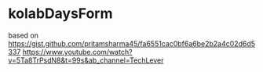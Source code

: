 # kolabDaysForm
based on
https://gist.github.com/pritamsharma45/fa6551cac0bf6a6be2b2a4c02d6d5337
https://www.youtube.com/watch?v=5Ta8TrPsdN8&t=99s&ab_channel=TechLever
